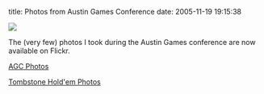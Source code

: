 title: Photos from Austin Games Conference
date: 2005-11-19 19:15:38

[![][1]][2]

The (very few) photos I took during the Austin Games conference are now available on Flickr.

[AGC Photos][3]

[Tombstone Hold'em Photos][4]

   [1]: /images/2005-11-19-photos-from-austin-games-conference/agc.jpg
   [2]: http://www.gameconference.com
   [3]: https://www.flickr.com/photos/80226255@N00/sets/1401410/
   [4]: https://www.flickr.com/photos/80226255@N00/sets/1401450/

